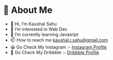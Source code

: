 # 🌟 About Me 
- 👋 Hi, I’m Kaushal Sahu
- 👀 I’m interested in Web Dev
- 🌱 I’m currently learning Javasript
- 📫 How to reach me kaushal.r.sahu@gmail.com
- 😀 Go Check My Instagram :- [Instagram Profile](https://www.instagram.com/cd.kaushal)
- 🎨 Go Check My Dribbble :- [Dribbble Profile](https://dribbble.com/cdkaushal)
